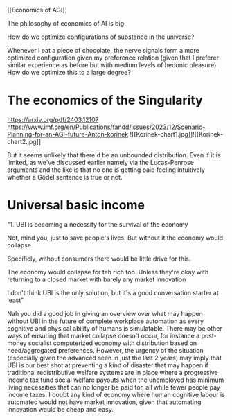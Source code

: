 [[Economics of AGI]]

The philosophy of economics of AI is big 



How do we optimize configurations of substance in the universe?

Whenever I eat a piece of chocolate, the nerve signals form a more optimized configuration given my preference relation (given that I preferer similar experience as before but with medium levels of hedonic pleasure). How do we optimize this to a large degree?

# The economics of the Singularity

https://arxiv.org/pdf/2403.12107
https://www.imf.org/en/Publications/fandd/issues/2023/12/Scenario-Planning-for-an-AGI-future-Anton-korinek
![[Korinek-chart1.jpg]]![[Korinek-chart2.jpg]]


But it seems unlikely that there'd be an unbounded distribution. Even if it is limited, as we've discussed earlier namely via the Lucas-Penrose arguments and the like is that no one is getting paid feeling intuitively whether a Gödel sentence is true or not.



# Universal basic income


"1. UBI is becoming a necessity for the survival of the economy

   Not, mind you, just to save people's lives. But without it the economy would collapse
   
   Specificly, without consumers there would be little drive for this.
   
   
   The economy would collapse for teh rich too. Unless they're okay with returning to a closed market with barely any market innovation
  
   I don't think UBI is the only solution, but it's a good conversation starter at least"


Nah you did a good job in giving an overview over what may happen without UBI in the future of complete workplace automation as every cognitive and physical ability of humans is simulatable. There may be other ways of ensuring that market collapse doesn't occur, for instance a post-money socialist computerized economy with distribution based on need/aggregated preferences. However, the urgency of the situation (especially given the advanced seen in just the last 2 years) may imply that UBI is our best shot at preventing a kind of disaster that may happen if traditional redistributive welfare systems are in place where a progressive income tax fund social welfare payouts when the unemployed has minimum living necessities that can no longer be paid for, all while fewer people pay income taxes. I doubt any kind of economy where human cognitive labour is automated would not have market innovation, given that automating innovation would be cheap and easy.


